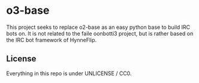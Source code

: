 o3-base
=======
This project seeks to replace o2-base as an easy python base to build IRC bots
on. It is not related to the faile oonbotti3 project, but is rather based on
the IRC bot framework of HynneFlip.

License
-------
Everything in this repo is under UNLICENSE / CC0.
